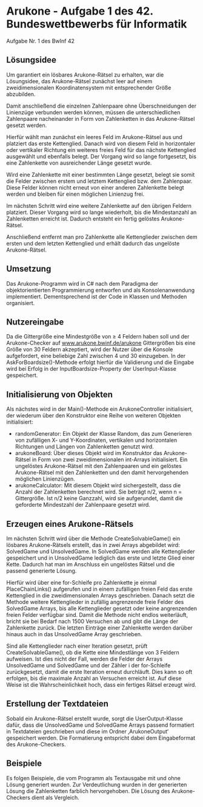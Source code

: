 # Arukone - Aufgabe 1 des 42. Bundeswettbewerbs für Informatik
Aufgabe Nr. 1 des BwInf 42

## Lösungsidee
Um garantiert ein lösbares Arukone-Rätsel zu erhalten, war die Lösungsidee, das Arukone-Rätsel zunächst leer auf einem zweidimensionalen Koordinatensystem mit entsprechender Größe abzubilden.

Damit anschließend die einzelnen Zahlenpaare ohne Überschneidungen der Linienzüge verbunden werden können, müssen die unterschiedlichen Zahlenpaare nacheinander in Form von Zahlenketten in das Arukone-Rätsel gesetzt werden.

Hierfür wählt man zunächst ein leeres Feld im Arukone-Rätsel aus und platziert das erste Kettenglied. Danach wird von diesem Feld in horizontaler oder vertikaler Richtung ein weiteres freies Feld für das nächste Kettenglied ausgewählt und ebenfalls belegt. Der Vorgang wird so lange fortgesetzt, bis eine Zahlenkette von ausreichender Länge gesetzt wurde.

Wird eine Zahlenkette mit einer bestimmten Länge gesetzt, belegt sie somit die Felder zwischen erstem und letztem Kettenglied bzw. dem Zahlenpaar. Diese Felder können nicht erneut von einer anderen Zahlenkette belegt werden und bleiben für einen möglichen Linienzug frei.

Im nächsten Schritt wird eine weitere Zahlenkette auf den übrigen Feldern platziert. Dieser Vorgang wird so lange wiederholt, bis die Mindestanzahl an Zahlenketten erreicht ist. Dadurch entsteht ein fertig gelöstes Arukone-Rätsel.

Anschließend entfernt man pro Zahlenkette alle Kettenglieder zwischen dem ersten und dem letzten Kettenglied und erhält dadurch das ungelöste Arukone-Rätsel.

## Umsetzung
Das Arukone-Programm wird in C# nach dem Paradigma der objektorientierten Programmierung entworfen und als Konsolenanwendung implementiert. Dementsprechend ist der Code in Klassen und Methoden organisiert.

## Nutzereingabe
Da die Gittergröße eine Mindestgröße von ≥ 4 Feldern haben soll und der Arukone-Checker auf www.arukone.bwinf.de/arukone Gittergrößen bis eine Größe von 30 Feldern akzeptiert, wird der Nutzer über die Konsole aufgefordert, eine beliebige Zahl zwischen 4 und 30 einzugeben. In der AskForBoardsize()-Methode erfolgt hierfür die Validierung und die Eingabe wird bei Erfolg in der InputBoardsize-Property der UserInput-Klasse gespeichert.

## Initialisierung von Objekten
Als nächstes wird in der Main()-Methode ein ArukoneController initialisiert, der wiederum über den Konstruktor eine Reihe von weiteren Objekten initialisiert:

- randomGenerator: Ein Objekt der Klasse Random, das zum Generieren von zufälligen X- und Y-Koordinaten, vertikalen und horizontalen Richtungen und Längen von Zahlenketten genutzt wird.
- arukoneBoard: Über dieses Objekt wird im Konstruktor das Arukone-Rätsel in Form von zwei zweidimensionalen int-Arrays initialisiert. Ein ungelöstes Arukone-Rätsel mit den Zahlenpaaren und ein gelöstes Arukone-Rätsel mit den Zahlenketten und den damit hervorgehenden möglichen Linienzügen.
- arukoneCalculator: Mit diesem Objekt wird sichergestellt, dass die Anzahl der Zahlenketten berechnet wird. Sie beträgt n/2, wenn n = Gittergröße. Ist n/2 keine Ganzzahl, wird sie aufgerundet, damit die geforderte Mindestzahl der Zahlenpaare gesetzt wird.

## Erzeugen eines Arukone-Rätsels
Im nächsten Schritt wird über die Methode CreateSolvableGame() ein lösbares Arukone-Rätsels erstellt, das in zwei Arrays abgebildet wird: SolvedGame und UnsolvedGame. In SolvedGame werden alle Kettenglieder gespeichert und in UnsolvedGame lediglich das erste und letzte Glied einer Kette. Dadurch hat man im Anschluss ein ungelöstes Rätsel und die passend generierte Lösung.

Hierfür wird über eine for-Schleife pro Zahlenkette je einmal PlaceChainLinks() aufgerufen und in einem zufälligen freien Feld das erste Kettenglied in die zweidimensionalen Arrays geschrieben. Danach setzt die Methode weitere Kettenglieder in zufällig angrenzende freie Felder des SolvedGame Arrays, bis alle Kettenglieder gesetzt oder keine angrenzenden freien Felder verfügbar sind. Damit die Methode nicht endlos weiterläuft, bricht sie bei Bedarf nach 1500 Versuchen ab und gibt die Länge der Zahlenkette zurück. Die letzten Einträge einer Zahlenkette werden darüber hinaus auch in das UnsolvedGame Array geschrieben.

Sind alle Kettenglieder nach einer Iteration gesetzt, prüft CreateSolvableGame(), ob die Kette eine Mindestlänge von 3 Feldern aufweisen. Ist dies nicht der Fall, werden die Felder der Arrays UnsolvedGame und SolvedGame und der Zähler i der for-Schleife zurückgesetzt, damit die erste Iteration erneut durchläuft. Dies kann so oft erfolgen, bis die maximale Anzahl an Versuchen erreicht ist. Auf diese Weise ist die Wahrscheinlichkeit hoch, dass ein fertiges Rätsel erzeugt wird.

## Erstellung der Textdateien
Sobald ein Arukone-Rätsel erstellt wurde, sorgt die UserOutput-Klasse dafür, dass die UnsolvedGame und SolvedGame Arrays passend formatiert in Textdateien geschrieben und diese im Ordner ‚ArukoneOutput‘ gespeichert werden. Die Formatierung entspricht dabei dem Eingabeformat des Arukone-Checkers.

## Beispiele
Es folgen Beispiele, die vom Programm als Textausgabe mit und ohne Lösung generiert wurden. Zur Verdeutlichung wurden in der generierten Lösung die Zahlenketten farblich hervorgehoben. Die Lösung des Arukone-Checkers dient als Vergleich.
